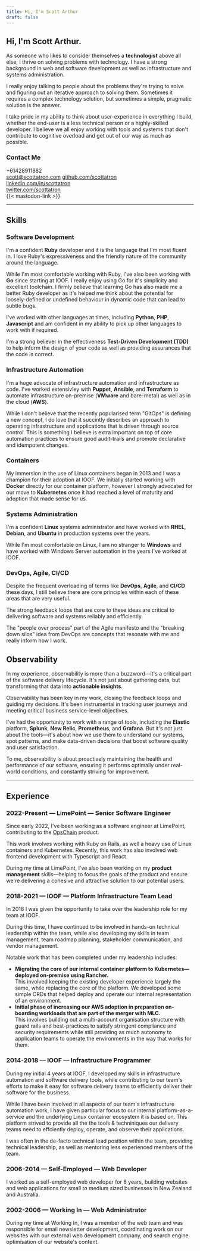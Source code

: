 ```yaml
---
title: Hi, I'm Scott Arthur
draft: false
---
```


## Hi, I'm **Scott Arthur**.

As someone who likes to consider themselves a **technologist** above all else, I thrive on solving problems with technology. I have a strong background in web and software development as well as infrastructure and systems administration.

I really enjoy talking to people about the problems they're trying to solve and figuring out an iterative approach to solving them. Sometimes it requires a complex technology solution, but sometimes a simple, pragmatic solution is the answer.

I take pride in my ability to think about user-experience in everything I build, whether the end-user is a less technical person or a highly-skilled developer. I believe we all enjoy working with tools and systems that don't contribute to cognitive overload and get out of our way as much as possible.

### Contact Me

+61428911882  
scott@scottatron.com 
[github.com/scottatron](https://github.com/scottatron)  
[linkedin.com/in/scottatron](https://www.linkedin.com/in/scottatron)  
[twitter.com/scottatron](https://twitter.com/scottatron)  
{{< mastodon-link >}}

---

## Skills

### Software Development

I'm a confident **Ruby** developer and it is the language that I'm most fluent in. I love Ruby's expressiveness and the friendly nature of the community around the language.

While I'm most comfortable working with Ruby, I've also been working with **Go** since starting at IOOF. I really enjoy using Go for it's simplicity and excellent toolchain. I firmly believe that learning Go has also made me a better Ruby developer as it's helped me think about the potential for loosely-defined or undefined behaviour in dynamic code that can lead to subtle bugs.

I've worked with other languages at times, including **Python**, **PHP**, **Javascript** and am confident in my ability to pick up other languages to work with if required.

I'm a strong believer in the effectiveness **Test-Driven Development (TDD)** to help inform the design of your code as well as providing assurances that the code is correct.

### Infrastructure Automation

I'm a huge advocate of infrastructure automation and infrastructure as code. I've worked extensivley with **Puppet**, **Ansible**, and **Terraform** to automate infrastructure on-premise (**VMware** and bare-metal) as well as in the cloud (**AWS**).

While I don't believe that the recently popularised term "GitOps" is defining a new concept, I do love that it succintly describes an approach to operating infrastructure and applications that is driven through source control. This is something I believe is extra important on top of core automation practices to ensure good audit-trails and promote declarative and idempotent changes.

### Containers

My immersion in the use of Linux containers began in 2013 and I was a champion for their adoption at IOOF. We initially started working with **Docker** directly for our container platform, however I strongly advocated for our move to **Kubernetes** once it had reached a level of maturity and adoption that made sense for us.

### Systems Administration

I'm a confident **Linux** systems administrator and have worked with **RHEL**, **Debian**, and **Ubuntu** in production systems over the years.

While I'm most comfortable on Linux, I am no stranger to **Windows** and have worked with Windows Server automation in the years I've worked at IOOF.

### DevOps, Agile, CI/CD

Despite the frequent overloading of terms like **DevOps**, **Agile**, and **CI/CD** these days, I still believe there are core principles within each of these areas that are very useful.

The strong feedback loops that are core to these ideas are critical to delivering software and systems reliably and efficiently.

The "people over process" part of the Agile manifesto and the "breaking down silos" idea from DevOps are concepts that resonate with me and really inform how I work.

## Observability

In my experience, observability is more than a buzzword—it's a critical part of the software delivery lifecycle. It's not just about gathering data, but transforming that data into **actionable insights**.

Observability has been key in my work, closing the feedback loops and guiding my decisions. It's been instrumental in tracking user journeys and meeting critical business service-level objectives.

I've had the opportunity to work with a range of tools, including the **Elastic** platform, **Splunk**, **New Relic**, **Prometheus**, and **Grafana**. But it's not just about the tools—it's about how we use them to understand our systems, spot patterns, and make data-driven decisions that boost software quality and user satisfaction.

To me, observability is about proactively maintaining the health and performance of our software, ensuring it performs optimally under real-world conditions, and constantly striving for improvement.

---

## Experience

### 2022-Present — LimePoint — Senior Software Engineer

Since early 2022, I've been working as a software engineer at LimePoint, contributing to the [OpsChain](https://opschain.io) product.

This work involves working with Ruby on Rails, as well a heavy use of Linux containers and Kubernetes. Recently, this work has also involved web frontend development with Typescript and React.

During my time at LimePoint, I've also been working on my **product management** skills—helping to focus the goals of the product and ensure we're delivering a cohesive and attractive solution to our potential users.

### 2018-2021 — IOOF — Platform Infrastructure Team Lead

In 2018 I was given the opportunity to take over the leadership role for my team at IOOF.

During this time, I have continued to be involved in hands-on technical leadership within the team, while also developing my skills in team management, team roadmap planning, stakeholder communication, and vendor management.

Notable work that has been completed under my leadership includes:

- **Migrating the core of our internal container platform to Kubernetes—deployed on-premise using Rancher.**  
  This involved keeping the existing developer experience largely the same, while replacing the core of the platform. We developed some simple CRDs that helped deploy and operate our internal representation of an environment.
- **Initial phase of increasing our AWS adoption in preparation on-boarding workloads that are part of the merger with MLC.**   
  This involves building out a multi-account organisation structure with guard rails and best-practices to satisfy stringent compliance and security requirements while still providing as much autonomy to application teams to operate the environments in the way that works for them.

### 2014-2018 — IOOF — Infrastructure Programmer

During my initial 4 years at IOOF, I developed my skills in infrastructure automation and software delivery tools, while contributing to our team's efforts to make it easy for software delivery teams to efficiently deliver their software for the business.

While I have been involved in all aspects of our team's infrastructure automation work, I have given particular focus to our internal platform-as-a-service and the underlying Linux container ecosystem it is based on. This platform strived to provide all the the tools & techniniques our delivery teams need to effciently deploy, operate, and observe their applications.

I was often in the de-facto technical lead position within the team, providing technical leadership, as well as mentoring less experienced members of the team.

### 2006-2014 — Self-Employed — Web Developer

I worked as a self-employed web developer for 8 years, building websites and web applications for small to medium sized businesses in New Zealand and Australia.

### 2002-2006 — Working In — Web Administrator

During my time at Working In, I was a member of the web team and was responsible for email newsletter development, coordinating work on our websites with our external web development company, and search engine optimisation of our website's content.
